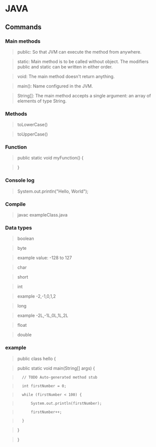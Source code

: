 # JAVA

## Commands

### Main methods
> public: So that JVM can execute the method from anywhere.

> static: Main method is to be called without object. 
The modifiers public and static can be written in either order.

> void: The main method doesn't return anything.

> main(): Name configured in the JVM.

> String[]: The main method accepts a single argument: 
          an array of elements of type String.

### Methods
> toLowerCase()

> toUpperCase()

### Function

> public static void myFunction() {

>}

### Console log
> System.out.println("Hello, World");

### Compile
> javac exampleClass.java

### Data types
> boolean

> byte

> example value: -128 to 127

> char

> short

> int

> example -2,-1,0,1,2

> long

> example -2L,-1L,0L,1L,2L

> float

> double

### example
> public class hello {

>	public static void main(String[] args) {

>		// TODO Auto-generated method stub

>		int firstNumber = 0;		

>		while (firstNumber < 100) {

>			System.out.println(firstNumber);

>			firstNumber++;

>		}		

>   }

>}
